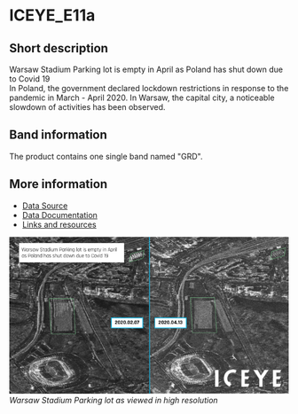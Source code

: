 # ICEYE_E11a

## Short description

Warsaw Stadium Parking lot is empty in April as Poland has shut down due to Covid 19  
In Poland, the government declared lockdown restrictions in response to the pandemic in March - April 2020. In Warsaw, the capital city, a noticeable slowdown of activities has been observed.

## Band information

The product contains one single band named "GRD".

## More information

- [Data Source](www.iceye.com)
- [Data Documentation](https://www.iceye.com/hubfs/Downloadables/ICEYE-SAR-Product-Guide.pdf)
- [Links and resources](https://www.dw.com/en/coronavirus-threatens-polands-remarkable-growth-story/a-52939825)

![Warsaw, Volume of activity at parking lot](PL7-E11a-Fig1.png)<br>
*Warsaw Stadium Parking lot as viewed in high resolution*
